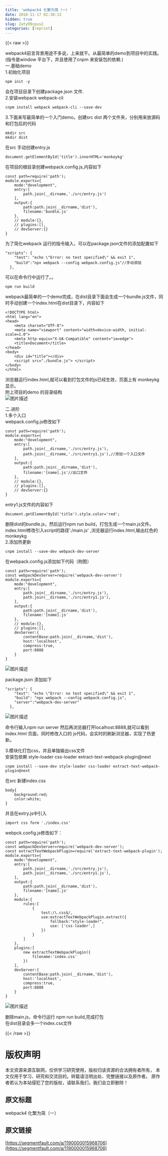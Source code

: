 ```yaml
---
title: 'webpack4 化繁为简（一）' 
date: 2018-11-17 02:30:13
hidden: true
slug: 2aty99cpus2
categories: [reprint]
---
```


{{< raw >}}
<p>webpack4&#x524D;&#x8A00;&#x80CC;&#x666F;&#x7528;&#x9014;&#x4E0D;&#x591A;&#x8BF4;&#xFF0C;&#x4E0A;&#x6765;&#x5C31;&#x5E72;&#x3002;&#x4ECE;&#x6700;&#x7B80;&#x5355;&#x7684;demo&#x5230;&#x9879;&#x76EE;&#x4E2D;&#x7684;&#x5B9E;&#x8DF5;&#x3002;(&#x6307;&#x4EE4;&#x662F;window &#x5E73;&#x53F0;&#x4E0B;&#xFF0C;&#x5E76;&#x4E14;&#x4F7F;&#x7528;&#x4E86;cnpm &#x6765;&#x5B89;&#x88C5;&#x5305;&#x7684;&#x4F9D;&#x8D56;.)<br>&#x4E00;.&#x57FA;&#x7840;demo<br>1.&#x521D;&#x59CB;&#x5316;&#x9879;&#x76EE;</p><div class="widget-codetool" style="display:none"><div class="widget-codetool--inner"><span class="selectCode code-tool" data-toggle="tooltip" data-placement="top" title="" data-original-title="&#x5168;&#x9009;"></span> <span type="button" class="copyCode code-tool" data-toggle="tooltip" data-placement="top" data-clipboard-text="npm init -y" title="" data-original-title="&#x590D;&#x5236;"></span> <span type="button" class="saveToNote code-tool" data-toggle="tooltip" data-placement="top" title="" data-original-title="&#x653E;&#x8FDB;&#x7B14;&#x8BB0;"></span></div></div><pre class="hljs coffeescript"><code style="word-break:break-word;white-space:initial"><span class="hljs-built_in">npm</span> init -y</code></pre><p>&#x4F1A;&#x5728;&#x9879;&#x76EE;&#x76EE;&#x5F55;&#x4E0B;&#x521B;&#x5EFA;package.json &#x6587;&#x4EF6;.<br>2.&#x5B89;&#x88C5;webpack webpack-cli</p><div class="widget-codetool" style="display:none"><div class="widget-codetool--inner"><span class="selectCode code-tool" data-toggle="tooltip" data-placement="top" title="" data-original-title="&#x5168;&#x9009;"></span> <span type="button" class="copyCode code-tool" data-toggle="tooltip" data-placement="top" data-clipboard-text="cnpm install webpack webpack-cli --save-dev" title="" data-original-title="&#x590D;&#x5236;"></span> <span type="button" class="saveToNote code-tool" data-toggle="tooltip" data-placement="top" title="" data-original-title="&#x653E;&#x8FDB;&#x7B14;&#x8BB0;"></span></div></div><pre class="hljs q"><code style="word-break:break-word;white-space:initial">cnpm install webpack webpack-cli --<span class="hljs-built_in">save</span>-<span class="hljs-built_in">dev</span></code></pre><p>3.&#x4E0B;&#x9762;&#x6765;&#x5199;&#x6700;&#x7B80;&#x5355;&#x7684;&#x4E00;&#x4E2A;&#x5165;&#x95E8;demo&#x3002;&#x521B;&#x5EFA;src dist &#x4E24;&#x4E2A;&#x6587;&#x4EF6;&#x5939;&#xFF0C;&#x5206;&#x522B;&#x7528;&#x6765;&#x653E;&#x6E90;&#x7801;&#x548C;&#x6253;&#x5305;&#x540E;&#x7684;&#x4EE3;&#x7801;</p><div class="widget-codetool" style="display:none"><div class="widget-codetool--inner"><span class="selectCode code-tool" data-toggle="tooltip" data-placement="top" title="" data-original-title="&#x5168;&#x9009;"></span> <span type="button" class="copyCode code-tool" data-toggle="tooltip" data-placement="top" data-clipboard-text="mkdir src
mkdir dist" title="" data-original-title="&#x590D;&#x5236;"></span> <span type="button" class="saveToNote code-tool" data-toggle="tooltip" data-placement="top" title="" data-original-title="&#x653E;&#x8FDB;&#x7B14;&#x8BB0;"></span></div></div><pre class="hljs arduino"><code><span class="hljs-built_in">mkdir</span> src
<span class="hljs-built_in">mkdir</span> dist</code></pre><p>&#x5728;src &#x624B;&#x52A8;&#x521B;&#x5EFA;entry.js</p><div class="widget-codetool" style="display:none"><div class="widget-codetool--inner"><span class="selectCode code-tool" data-toggle="tooltip" data-placement="top" title="" data-original-title="&#x5168;&#x9009;"></span> <span type="button" class="copyCode code-tool" data-toggle="tooltip" data-placement="top" data-clipboard-text="document.getElementById(&apos;title&apos;).innerHTML=&apos;monkeykg&apos;" title="" data-original-title="&#x590D;&#x5236;"></span> <span type="button" class="saveToNote code-tool" data-toggle="tooltip" data-placement="top" title="" data-original-title="&#x653E;&#x8FDB;&#x7B14;&#x8BB0;"></span></div></div><pre class="hljs coffeescript"><code style="word-break:break-word;white-space:initial"><span class="hljs-built_in">document</span>.getElementById(<span class="hljs-string">&apos;title&apos;</span>).innerHTML=<span class="hljs-string">&apos;monkeykg&apos;</span></code></pre><p>&#x5728;&#x9879;&#x76EE;&#x7684;&#x6839;&#x76EE;&#x5F55;&#x521B;&#x5EFA;webpack.config.js,&#x5185;&#x5BB9;&#x5982;&#x4E0B;</p><div class="widget-codetool" style="display:none"><div class="widget-codetool--inner"><span class="selectCode code-tool" data-toggle="tooltip" data-placement="top" title="" data-original-title="&#x5168;&#x9009;"></span> <span type="button" class="copyCode code-tool" data-toggle="tooltip" data-placement="top" data-clipboard-text="const path=require(&apos;path&apos;);
module.exports={
    mode:&quot;development&quot;,
    entry:[
        path.join(__dirname,&apos;./src/entry.js&apos;)
    ],
    output:{
        path:path.join(__dirname,&apos;dist&apos;),
        filename:&apos;bundle.js&apos;
    },
    // module:{},
    // plugins:[],
    // devServer:{}
}" title="" data-original-title="&#x590D;&#x5236;"></span> <span type="button" class="saveToNote code-tool" data-toggle="tooltip" data-placement="top" title="" data-original-title="&#x653E;&#x8FDB;&#x7B14;&#x8BB0;"></span></div></div><pre class="hljs sqf"><code>const path=require(<span class="hljs-string">&apos;path&apos;</span>);
module.exports={
    mode:<span class="hljs-string">&quot;development&quot;</span>,
    entry:[
        path.<span class="hljs-built_in">join</span>(<span class="hljs-variable">__dirname</span>,<span class="hljs-string">&apos;./src/entry.js&apos;</span>)
    ],
    output:{
        path:path.<span class="hljs-built_in">join</span>(<span class="hljs-variable">__dirname</span>,<span class="hljs-string">&apos;dist&apos;</span>),
        filename:<span class="hljs-string">&apos;bundle.js&apos;</span>
    },
    <span class="hljs-comment">// module:{},</span>
    <span class="hljs-comment">// plugins:[],</span>
    <span class="hljs-comment">// devServer:{}</span>
}</code></pre><p>&#x4E3A;&#x4E86;&#x7B80;&#x5316;webpack &#x8FD0;&#x884C;&#x7684;&#x6307;&#x4EE4;&#x8F93;&#x5165;&#xFF0C;&#x53EF;&#x4EE5;&#x5728;package.json&#x6587;&#x4EF6;&#x7684;&#x6DFB;&#x52A0;&#x914D;&#x7F6E;&#x5982;&#x4E0B;</p><div class="widget-codetool" style="display:none"><div class="widget-codetool--inner"><span class="selectCode code-tool" data-toggle="tooltip" data-placement="top" title="" data-original-title="&#x5168;&#x9009;"></span> <span type="button" class="copyCode code-tool" data-toggle="tooltip" data-placement="top" data-clipboard-text="&quot;scripts&quot;: {
    &quot;test&quot;: &quot;echo \&quot;Error: no test specified\&quot; &amp;&amp; exit 1&quot;,
    &quot;build&quot;:&quot;npx webpack --config webpack.config.js&quot;//&#x624B;&#x52A8;&#x6DFB;&#x52A0;
  }," title="" data-original-title="&#x590D;&#x5236;"></span> <span type="button" class="saveToNote code-tool" data-toggle="tooltip" data-placement="top" title="" data-original-title="&#x653E;&#x8FDB;&#x7B14;&#x8BB0;"></span></div></div><pre class="hljs stata"><code><span class="hljs-string">&quot;scripts&quot;</span>: {
    <span class="hljs-string">&quot;test&quot;</span>: <span class="hljs-string">&quot;echo \&quot;</span><span class="hljs-keyword">Error</span>: <span class="hljs-keyword">no</span> <span class="hljs-keyword">test</span> specified\<span class="hljs-string">&quot; &amp;&amp; exit 1&quot;</span>,
    <span class="hljs-string">&quot;build&quot;</span>:<span class="hljs-string">&quot;npx webpack --config webpack.config.js&quot;</span><span class="hljs-comment">//&#x624B;&#x52A8;&#x6DFB;&#x52A0;</span>
  },</code></pre><p>&#x53EF;&#x4EE5;&#x5728;&#x547D;&#x4EE4;&#x884C;&#x4E2D;&#x8FD0;&#x884C;&#x4E86;&#x3002;&#x3002;</p><div class="widget-codetool" style="display:none"><div class="widget-codetool--inner"><span class="selectCode code-tool" data-toggle="tooltip" data-placement="top" title="" data-original-title="&#x5168;&#x9009;"></span> <span type="button" class="copyCode code-tool" data-toggle="tooltip" data-placement="top" data-clipboard-text="npm run build" title="" data-original-title="&#x590D;&#x5236;"></span> <span type="button" class="saveToNote code-tool" data-toggle="tooltip" data-placement="top" title="" data-original-title="&#x653E;&#x8FDB;&#x7B14;&#x8BB0;"></span></div></div><pre class="hljs dockerfile"><code style="word-break:break-word;white-space:initial">npm <span class="hljs-keyword">run</span><span class="bash"> build</span></code></pre><p>webpack&#x6700;&#x7B80;&#x5355;&#x7684;&#x4E00;&#x4E2A;demo&#x5B8C;&#x6210;&#xFF0C;&#x5728;dist&#x76EE;&#x5F55;&#x4E0B;&#x9762;&#x4F1A;&#x751F;&#x6210;&#x4E00;&#x4E2A;bundle.js&#x6587;&#x4EF6;&#xFF0C;&#x540C;&#x65F6;&#x624B;&#x52A8;&#x521B;&#x5EFA;&#x4E00;&#x4E2A;index.html&#x5728;dist&#x76EE;&#x5F55;&#x4E0B;&#xFF0C;&#x5185;&#x5BB9;&#x5982;&#x4E0B;</p><div class="widget-codetool" style="display:none"><div class="widget-codetool--inner"><span class="selectCode code-tool" data-toggle="tooltip" data-placement="top" title="" data-original-title="&#x5168;&#x9009;"></span> <span type="button" class="copyCode code-tool" data-toggle="tooltip" data-placement="top" data-clipboard-text="&lt;!DOCTYPE html&gt;
&lt;html lang=&quot;en&quot;&gt;
&lt;head&gt;
    &lt;meta charset=&quot;UTF-8&quot;&gt;
    &lt;meta name=&quot;viewport&quot; content=&quot;width=device-width, initial-scale=1.0&quot;&gt;
    &lt;meta http-equiv=&quot;X-UA-Compatible&quot; content=&quot;ie=edge&quot;&gt;
    &lt;title&gt;Document&lt;/title&gt;
&lt;/head&gt;
&lt;body&gt;
    &lt;div id=&quot;title&quot;&gt;&lt;/div&gt;
    &lt;script src=&quot;./bundle.js&quot;&gt; &lt;/script&gt;
&lt;/body&gt;
&lt;/html&gt;" title="" data-original-title="&#x590D;&#x5236;"></span> <span type="button" class="saveToNote code-tool" data-toggle="tooltip" data-placement="top" title="" data-original-title="&#x653E;&#x8FDB;&#x7B14;&#x8BB0;"></span></div></div><pre class="hljs xml"><code><span class="hljs-meta">&lt;!DOCTYPE html&gt;</span>
<span class="hljs-tag">&lt;<span class="hljs-name">html</span> <span class="hljs-attr">lang</span>=<span class="hljs-string">&quot;en&quot;</span>&gt;</span>
<span class="hljs-tag">&lt;<span class="hljs-name">head</span>&gt;</span>
    <span class="hljs-tag">&lt;<span class="hljs-name">meta</span> <span class="hljs-attr">charset</span>=<span class="hljs-string">&quot;UTF-8&quot;</span>&gt;</span>
    <span class="hljs-tag">&lt;<span class="hljs-name">meta</span> <span class="hljs-attr">name</span>=<span class="hljs-string">&quot;viewport&quot;</span> <span class="hljs-attr">content</span>=<span class="hljs-string">&quot;width=device-width, initial-scale=1.0&quot;</span>&gt;</span>
    <span class="hljs-tag">&lt;<span class="hljs-name">meta</span> <span class="hljs-attr">http-equiv</span>=<span class="hljs-string">&quot;X-UA-Compatible&quot;</span> <span class="hljs-attr">content</span>=<span class="hljs-string">&quot;ie=edge&quot;</span>&gt;</span>
    <span class="hljs-tag">&lt;<span class="hljs-name">title</span>&gt;</span>Document<span class="hljs-tag">&lt;/<span class="hljs-name">title</span>&gt;</span>
<span class="hljs-tag">&lt;/<span class="hljs-name">head</span>&gt;</span>
<span class="hljs-tag">&lt;<span class="hljs-name">body</span>&gt;</span>
    <span class="hljs-tag">&lt;<span class="hljs-name">div</span> <span class="hljs-attr">id</span>=<span class="hljs-string">&quot;title&quot;</span>&gt;</span><span class="hljs-tag">&lt;/<span class="hljs-name">div</span>&gt;</span>
    <span class="hljs-tag">&lt;<span class="hljs-name">script</span> <span class="hljs-attr">src</span>=<span class="hljs-string">&quot;./bundle.js&quot;</span>&gt;</span><span class="undefined"> </span><span class="hljs-tag">&lt;/<span class="hljs-name">script</span>&gt;</span>
<span class="hljs-tag">&lt;/<span class="hljs-name">body</span>&gt;</span>
<span class="hljs-tag">&lt;/<span class="hljs-name">html</span>&gt;</span></code></pre><p>&#x6D4F;&#x89C8;&#x5668;&#x8FD0;&#x884C;index.html,&#x5C31;&#x53EF;&#x4EE5;&#x770B;&#x5230;&#x6253;&#x5305;&#x6587;&#x4EF6;&#x7684;js&#x5DF2;&#x7ECF;&#x751F;&#x6548;&#xFF0C;&#x9875;&#x9762;&#x4E0A;&#x6709; monkeykg &#x663E;&#x793A;&#x3002;<br>&#x9644;&#x4E0A;&#x9879;&#x76EE;&#x7684;demo &#x7684;&#x76EE;&#x5F55;&#x7ED3;&#x6784;<br><span class="img-wrap"><img data-src="/img/bVbfabT?w=247&amp;h=285" src="https://static.alili.tech/img/bVbfabT?w=247&amp;h=285" alt="&#x56FE;&#x7247;&#x63CF;&#x8FF0;" title="&#x56FE;&#x7247;&#x63CF;&#x8FF0;" style="cursor:pointer"></span></p><p>&#x4E8C;.&#x8FDB;&#x9636;<br>1.&#x591A;&#x4E2A;&#x5165;&#x53E3;<br>webpack.config.js&#x4FEE;&#x6539;&#x5982;&#x4E0B;</p><div class="widget-codetool" style="display:none"><div class="widget-codetool--inner"><span class="selectCode code-tool" data-toggle="tooltip" data-placement="top" title="" data-original-title="&#x5168;&#x9009;"></span> <span type="button" class="copyCode code-tool" data-toggle="tooltip" data-placement="top" data-clipboard-text="const path=require(&apos;path&apos;);
module.exports={
    mode:&quot;development&quot;,
    entry:[
        path.join(__dirname,&apos;./src/entry.js&apos;),
        path.join(__dirname,&apos;./src/entry1.js&apos;),//&#x6DFB;&#x52A0;&#x4E00;&#x4E2A;&#x5165;&#x53E3;&#x6587;&#x4EF6;
    ],
    output:{
        path:path.join(__dirname,&apos;dist&apos;),
        filename:&apos;[name].js&apos;//&#x51FA;&#x53E3;&#x6587;&#x4EF6;
    },
    // module:{},
    // plugins:[],
    // devServer:{}
}" title="" data-original-title="&#x590D;&#x5236;"></span> <span type="button" class="saveToNote code-tool" data-toggle="tooltip" data-placement="top" title="" data-original-title="&#x653E;&#x8FDB;&#x7B14;&#x8BB0;"></span></div></div><pre class="hljs sqf"><code>const path=require(<span class="hljs-string">&apos;path&apos;</span>);
module.exports={
    mode:<span class="hljs-string">&quot;development&quot;</span>,
    entry:[
        path.<span class="hljs-built_in">join</span>(<span class="hljs-variable">__dirname</span>,<span class="hljs-string">&apos;./src/entry.js&apos;</span>),
        path.<span class="hljs-built_in">join</span>(<span class="hljs-variable">__dirname</span>,<span class="hljs-string">&apos;./src/entry1.js&apos;</span>),<span class="hljs-comment">//&#x6DFB;&#x52A0;&#x4E00;&#x4E2A;&#x5165;&#x53E3;&#x6587;&#x4EF6;</span>
    ],
    output:{
        path:path.<span class="hljs-built_in">join</span>(<span class="hljs-variable">__dirname</span>,<span class="hljs-string">&apos;dist&apos;</span>),
        filename:<span class="hljs-string">&apos;[name].js&apos;</span><span class="hljs-comment">//&#x51FA;&#x53E3;&#x6587;&#x4EF6;</span>
    },
    <span class="hljs-comment">// module:{},</span>
    <span class="hljs-comment">// plugins:[],</span>
    <span class="hljs-comment">// devServer:{}</span>
}</code></pre><p>entry1.js&#x6587;&#x4EF6;&#x7684;&#x5185;&#x5BB9;&#x5982;&#x4E0B;</p><div class="widget-codetool" style="display:none"><div class="widget-codetool--inner"><span class="selectCode code-tool" data-toggle="tooltip" data-placement="top" title="" data-original-title="&#x5168;&#x9009;"></span> <span type="button" class="copyCode code-tool" data-toggle="tooltip" data-placement="top" data-clipboard-text="document.getElementById(&apos;title&apos;).style.color=&apos;red&apos;;" title="" data-original-title="&#x590D;&#x5236;"></span> <span type="button" class="saveToNote code-tool" data-toggle="tooltip" data-placement="top" title="" data-original-title="&#x653E;&#x8FDB;&#x7B14;&#x8BB0;"></span></div></div><pre class="hljs coffeescript"><code style="word-break:break-word;white-space:initial"><span class="hljs-built_in">document</span>.getElementById(<span class="hljs-string">&apos;title&apos;</span>).style.color=<span class="hljs-string">&apos;red&apos;</span>;</code></pre><p>&#x5220;&#x9664;dist&#x7684;bundle.js&#xFF0C;&#x7136;&#x540E;&#x8FD0;&#x884C;npm run build&#xFF0C;&#x6253;&#x5305;&#x751F;&#x6210;&#x4E00;&#x4E2A;main.js&#x6587;&#x4EF6;&#x3002;index.html&#x4FEE;&#x6539;&#x5F15;&#x5165;script&#x7684;&#x8DEF;&#x5F84;&apos;./main.js&apos; ,&#x6D4F;&#x89C8;&#x5668;&#x8FD0;&#x884C;index.html,&#x8F93;&#x51FA;&#x7EA2;&#x8272;&#x7684; monkeykg<br>2.&#x6DFB;&#x52A0;&#x70ED;&#x66F4;&#x65B0;</p><div class="widget-codetool" style="display:none"><div class="widget-codetool--inner"><span class="selectCode code-tool" data-toggle="tooltip" data-placement="top" title="" data-original-title="&#x5168;&#x9009;"></span> <span type="button" class="copyCode code-tool" data-toggle="tooltip" data-placement="top" data-clipboard-text="cnpm install --save-dev webpack-dev-server" title="" data-original-title="&#x590D;&#x5236;"></span> <span type="button" class="saveToNote code-tool" data-toggle="tooltip" data-placement="top" title="" data-original-title="&#x653E;&#x8FDB;&#x7B14;&#x8BB0;"></span></div></div><pre class="hljs q"><code style="word-break:break-word;white-space:initial">cnpm install --<span class="hljs-built_in">save</span>-<span class="hljs-built_in">dev</span> webpack-<span class="hljs-built_in">dev</span>-server</code></pre><p>&#x5728;webpack.config.js&#x6DFB;&#x52A0;&#x5982;&#x4E0B;&#x4EE3;&#x7801;&#xFF08;&#x9644;&#x56FE;&#xFF09;</p><div class="widget-codetool" style="display:none"><div class="widget-codetool--inner"><span class="selectCode code-tool" data-toggle="tooltip" data-placement="top" title="" data-original-title="&#x5168;&#x9009;"></span> <span type="button" class="copyCode code-tool" data-toggle="tooltip" data-placement="top" data-clipboard-text="const path=require(&apos;path&apos;);
const webpackDevServer=require(&apos;webpack-dev-server&apos;)
module.exports={
    mode:&quot;development&quot;,
    entry:[
        path.join(__dirname,&apos;./src/entry.js&apos;),
        path.join(__dirname,&apos;./src/entry1.js&apos;),
    ],
    output:{
        path:path.join(__dirname,&apos;dist&apos;),
        filename:&apos;[name].js&apos;
    },
    // module:{},
    // plugins:[],
    devServer:{
        contentBase:path.join(__dirname,&apos;dist&apos;),
        host:&apos;localhost&apos;,
        compress:true,
        port:8888
    }
}" title="" data-original-title="&#x590D;&#x5236;"></span> <span type="button" class="saveToNote code-tool" data-toggle="tooltip" data-placement="top" title="" data-original-title="&#x653E;&#x8FDB;&#x7B14;&#x8BB0;"></span></div></div><pre class="hljs sqf"><code>const path=require(<span class="hljs-string">&apos;path&apos;</span>);
const webpackDevServer=require(<span class="hljs-string">&apos;webpack-dev-server&apos;</span>)
module.exports={
    mode:<span class="hljs-string">&quot;development&quot;</span>,
    entry:[
        path.<span class="hljs-built_in">join</span>(<span class="hljs-variable">__dirname</span>,<span class="hljs-string">&apos;./src/entry.js&apos;</span>),
        path.<span class="hljs-built_in">join</span>(<span class="hljs-variable">__dirname</span>,<span class="hljs-string">&apos;./src/entry1.js&apos;</span>),
    ],
    output:{
        path:path.<span class="hljs-built_in">join</span>(<span class="hljs-variable">__dirname</span>,<span class="hljs-string">&apos;dist&apos;</span>),
        filename:<span class="hljs-string">&apos;[name].js&apos;</span>
    },
    <span class="hljs-comment">// module:{},</span>
    <span class="hljs-comment">// plugins:[],</span>
    devServer:{
        contentBase:path.<span class="hljs-built_in">join</span>(<span class="hljs-variable">__dirname</span>,<span class="hljs-string">&apos;dist&apos;</span>),
        host:<span class="hljs-string">&apos;localhost&apos;</span>,
        compress:<span class="hljs-literal">true</span>,
        port:<span class="hljs-number">8888</span>
    }
}</code></pre><p><span class="img-wrap"><img data-src="/img/bVbfag6?w=482&amp;h=444" src="https://static.alili.tech/img/bVbfag6?w=482&amp;h=444" alt="&#x56FE;&#x7247;&#x63CF;&#x8FF0;" title="&#x56FE;&#x7247;&#x63CF;&#x8FF0;" style="cursor:pointer;display:inline"></span></p><p>package.json &#x6DFB;&#x52A0;&#x5982;&#x4E0B;</p><div class="widget-codetool" style="display:none"><div class="widget-codetool--inner"><span class="selectCode code-tool" data-toggle="tooltip" data-placement="top" title="" data-original-title="&#x5168;&#x9009;"></span> <span type="button" class="copyCode code-tool" data-toggle="tooltip" data-placement="top" data-clipboard-text="&quot;scripts&quot;: {
    &quot;test&quot;: &quot;echo \&quot;Error: no test specified\&quot; &amp;&amp; exit 1&quot;,
    &quot;build&quot;: &quot;npx webpack --config webpack.config.js&quot;,
    &quot;server&quot;:&quot;webpack-dev-server&quot;
  }," title="" data-original-title="&#x590D;&#x5236;"></span> <span type="button" class="saveToNote code-tool" data-toggle="tooltip" data-placement="top" title="" data-original-title="&#x653E;&#x8FDB;&#x7B14;&#x8BB0;"></span></div></div><pre class="hljs stata"><code><span class="hljs-string">&quot;scripts&quot;</span>: {
    <span class="hljs-string">&quot;test&quot;</span>: <span class="hljs-string">&quot;echo \&quot;</span><span class="hljs-keyword">Error</span>: <span class="hljs-keyword">no</span> <span class="hljs-keyword">test</span> specified\<span class="hljs-string">&quot; &amp;&amp; exit 1&quot;</span>,
    <span class="hljs-string">&quot;build&quot;</span>: <span class="hljs-string">&quot;npx webpack --config webpack.config.js&quot;</span>,
    <span class="hljs-string">&quot;server&quot;</span>:<span class="hljs-string">&quot;webpack-dev-server&quot;</span>
  },</code></pre><p><span class="img-wrap"><img data-src="/img/bVbfahq?w=488&amp;h=115" src="https://static.alili.tech/img/bVbfahq?w=488&amp;h=115" alt="&#x56FE;&#x7247;&#x63CF;&#x8FF0;" title="&#x56FE;&#x7247;&#x63CF;&#x8FF0;" style="cursor:pointer"></span></p><p>&#x547D;&#x4EE4;&#x884C;&#x8F93;&#x5165;npm run server &#x7136;&#x540E;&#x518D;&#x6D4F;&#x89C8;&#x5668;&#x6253;&#x5F00;localhost:8888,&#x5C31;&#x53EF;&#x4EE5;&#x770B;&#x5230;index.html &#x9875;&#x9762;&#xFF0C;&#x540C;&#x65F6;&#x4FEE;&#x6539;&#x5165;&#x53E3;&#x7684; js&#x4EE3;&#x7801;&#xFF0C;&#x4F1A;&#x5B9E;&#x65F6;&#x7684;&#x5237;&#x65B0;&#x6D4F;&#x89C8;&#x5668;&#xFF0C;&#x5B9E;&#x73B0;&#x4E86;&#x70ED;&#x66F4;&#x65B0;&#x3002;</p><p>3.&#x6A21;&#x5757;&#x5316;&#x6253;&#x5305;css&#xFF0C;&#x5E76;&#x4E14;&#x5355;&#x72EC;&#x8F93;&#x51FA;css&#x6587;&#x4EF6;<br>&#x5B89;&#x88C5;&#x5305;&#x4F9D;&#x8D56; style-loader css-loader extract-text-webpack-plugin@next</p><div class="widget-codetool" style="display:none"><div class="widget-codetool--inner"><span class="selectCode code-tool" data-toggle="tooltip" data-placement="top" title="" data-original-title="&#x5168;&#x9009;"></span> <span type="button" class="copyCode code-tool" data-toggle="tooltip" data-placement="top" data-clipboard-text="cnpm install --save-dev style-loader css-loader extract-text-webpack-plugin@next" title="" data-original-title="&#x590D;&#x5236;"></span> <span type="button" class="saveToNote code-tool" data-toggle="tooltip" data-placement="top" title="" data-original-title="&#x653E;&#x8FDB;&#x7B14;&#x8BB0;"></span></div></div><pre class="hljs q"><code style="word-break:break-word;white-space:initial">cnpm install --<span class="hljs-built_in">save</span>-<span class="hljs-built_in">dev</span> style-loader css-loader extract-text-webpack-plugin@<span class="hljs-built_in">next</span></code></pre><p>&#x5728;src &#x65B0;&#x5EFA;index.css</p><div class="widget-codetool" style="display:none"><div class="widget-codetool--inner"><span class="selectCode code-tool" data-toggle="tooltip" data-placement="top" title="" data-original-title="&#x5168;&#x9009;"></span> <span type="button" class="copyCode code-tool" data-toggle="tooltip" data-placement="top" data-clipboard-text="body{
    background:red;
    color:white;
}" title="" data-original-title="&#x590D;&#x5236;"></span> <span type="button" class="saveToNote code-tool" data-toggle="tooltip" data-placement="top" title="" data-original-title="&#x653E;&#x8FDB;&#x7B14;&#x8BB0;"></span></div></div><pre class="hljs css"><code><span class="hljs-selector-tag">body</span>{
    <span class="hljs-attribute">background</span>:red;
    <span class="hljs-attribute">color</span>:white;
}</code></pre><p>&#x5E76;&#x4E14;&#x5728;extry.js&#x4E2D;&#x5F15;&#x5165;</p><div class="widget-codetool" style="display:none"><div class="widget-codetool--inner"><span class="selectCode code-tool" data-toggle="tooltip" data-placement="top" title="" data-original-title="&#x5168;&#x9009;"></span> <span type="button" class="copyCode code-tool" data-toggle="tooltip" data-placement="top" data-clipboard-text="import css form &apos;./index.css&apos;" title="" data-original-title="&#x590D;&#x5236;"></span> <span type="button" class="saveToNote code-tool" data-toggle="tooltip" data-placement="top" title="" data-original-title="&#x653E;&#x8FDB;&#x7B14;&#x8BB0;"></span></div></div><pre class="hljs stylus"><code style="word-break:break-word;white-space:initial">import css <span class="hljs-selector-tag">form</span> <span class="hljs-string">&apos;./index.css&apos;</span></code></pre><p>webpck.config.js&#x4FEE;&#x6539;&#x5982;&#x4E0B;&#xFF1A;</p><div class="widget-codetool" style="display:none"><div class="widget-codetool--inner"><span class="selectCode code-tool" data-toggle="tooltip" data-placement="top" title="" data-original-title="&#x5168;&#x9009;"></span> <span type="button" class="copyCode code-tool" data-toggle="tooltip" data-placement="top" data-clipboard-text="const path=require(&apos;path&apos;);
const webpackDevServer=require(&apos;webpack-dev-server&apos;);
const extractTextWebpackPlugin=require(&apos;extract-text-webpack-plugin&apos;);
module.exports={
    mode:&quot;development&quot;,
    entry:[
        path.join(__dirname,&apos;./src/entry.js&apos;),
        path.join(__dirname,&apos;./src/entry1.js&apos;),
    ],
    output:{
        path:path.join(__dirname,&apos;dist&apos;),
        filename:&apos;[name].js&apos;
    },
    module:{
        rules:[
            {
                test:/\.css$/,
                use:extractTextWebpackPlugin.extract({
                    fallback:&quot;style-loader&quot;,
                    use: [&apos;css-loader&apos;,]
                })
            }
        ]
    },
    plugins:[
        new extractTextWebpackPlugin({
            filename:&apos;index.css&apos;
        })
    ],
    devServer:{
        contentBase:path.join(__dirname,&apos;dist&apos;),
        host:&apos;localhost&apos;,
        compress:true,
        port:8888
    }
}" title="" data-original-title="&#x590D;&#x5236;"></span> <span type="button" class="saveToNote code-tool" data-toggle="tooltip" data-placement="top" title="" data-original-title="&#x653E;&#x8FDB;&#x7B14;&#x8BB0;"></span></div></div><pre class="hljs typescript"><code><span class="hljs-keyword">const</span> path=<span class="hljs-built_in">require</span>(<span class="hljs-string">&apos;path&apos;</span>);
<span class="hljs-keyword">const</span> webpackDevServer=<span class="hljs-built_in">require</span>(<span class="hljs-string">&apos;webpack-dev-server&apos;</span>);
<span class="hljs-keyword">const</span> extractTextWebpackPlugin=<span class="hljs-built_in">require</span>(<span class="hljs-string">&apos;extract-text-webpack-plugin&apos;</span>);
<span class="hljs-built_in">module</span>.exports={
    mode:<span class="hljs-string">&quot;development&quot;</span>,
    entry:[
        path.join(__dirname,<span class="hljs-string">&apos;./src/entry.js&apos;</span>),
        path.join(__dirname,<span class="hljs-string">&apos;./src/entry1.js&apos;</span>),
    ],
    output:{
        path:path.join(__dirname,<span class="hljs-string">&apos;dist&apos;</span>),
        filename:<span class="hljs-string">&apos;[name].js&apos;</span>
    },
    <span class="hljs-keyword">module</span>:{
        rules:[
            {
                test:<span class="hljs-regexp">/\.css$/</span>,
                use:extractTextWebpackPlugin.extract({
                    fallback:<span class="hljs-string">&quot;style-loader&quot;</span>,
                    use: [<span class="hljs-string">&apos;css-loader&apos;</span>,]
                })
            }
        ]
    },
    plugins:[
        <span class="hljs-keyword">new</span> extractTextWebpackPlugin({
            filename:<span class="hljs-string">&apos;index.css&apos;</span>
        })
    ],
    devServer:{
        contentBase:path.join(__dirname,<span class="hljs-string">&apos;dist&apos;</span>),
        host:<span class="hljs-string">&apos;localhost&apos;</span>,
        compress:<span class="hljs-literal">true</span>,
        port:<span class="hljs-number">8888</span>
    }
}</code></pre><p><span class="img-wrap"><img data-src="/img/bVbfalg?w=646&amp;h=668" src="https://static.alili.tech/img/bVbfalg?w=646&amp;h=668" alt="&#x56FE;&#x7247;&#x63CF;&#x8FF0;" title="&#x56FE;&#x7247;&#x63CF;&#x8FF0;" style="cursor:pointer;display:inline"></span></p><p>&#x5220;&#x9664;main.js&#xFF0C;&#x547D;&#x4EE4;&#x884C;&#x8FD0;&#x884C; npm run build,&#x5B8C;&#x6210;&#x6253;&#x5305;<br>&#x5728;dist&#x76EE;&#x5F55;&#x4F1A;&#x591A;&#x4E00;&#x4E2A;index.css&#x6587;&#x4EF6;</p>
{{< /raw >}}

# 版权声明
本文资源来源互联网，仅供学习研究使用，版权归该资源的合法拥有者所有，
本文仅用于学习、研究和交流目的。转载请注明出处、完整链接以及原作者。
原作者若认为本站侵犯了您的版权，请联系我们，我们会立即删除！

## 原文标题
webpack4 化繁为简（一）

## 原文链接
[https://segmentfault.com/a/1190000015968706](https://segmentfault.com/a/1190000015968706)

